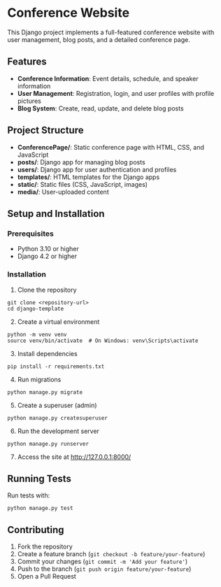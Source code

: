 # Conference Website

This Django project implements a full-featured conference website with user management, blog posts, and a detailed conference page.

## Features

- **Conference Information**: Event details, schedule, and speaker information
- **User Management**: Registration, login, and user profiles with profile pictures
- **Blog System**: Create, read, update, and delete blog posts

## Project Structure

- **ConferencePage/**: Static conference page with HTML, CSS, and JavaScript
- **posts/**: Django app for managing blog posts
- **users/**: Django app for user authentication and profiles
- **templates/**: HTML templates for the Django apps
- **static/**: Static files (CSS, JavaScript, images)
- **media/**: User-uploaded content

## Setup and Installation

### Prerequisites
- Python 3.10 or higher
- Django 4.2 or higher

### Installation

1. Clone the repository
```
git clone <repository-url>
cd django-template
```

2. Create a virtual environment
```
python -m venv venv
source venv/bin/activate  # On Windows: venv\Scripts\activate
```

3. Install dependencies
```
pip install -r requirements.txt
```

4. Run migrations
```
python manage.py migrate
```

5. Create a superuser (admin)
```
python manage.py createsuperuser
```

6. Run the development server
```
python manage.py runserver
```

7. Access the site at http://127.0.0.1:8000/

## Running Tests

Run tests with:
```
python manage.py test
```

## Contributing

1. Fork the repository
2. Create a feature branch (`git checkout -b feature/your-feature`)
3. Commit your changes (`git commit -m 'Add your feature'`)
4. Push to the branch (`git push origin feature/your-feature`)
5. Open a Pull Request
